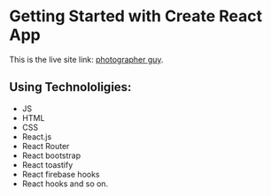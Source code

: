 # Getting Started with Create React App

This is the live site link: [photographer guy](https://github.com/facebook/create-react-app).

## Using Technololigies:

- JS
- HTML
- CSS
- React.js
- React Router
- React bootstrap
- React toastify
- React firebase hooks
- React hooks and so on.
